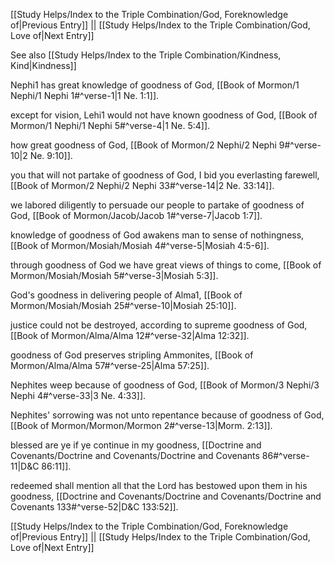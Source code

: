 [[Study Helps/Index to the Triple Combination/God, Foreknowledge of|Previous Entry]]  ||  [[Study Helps/Index to the Triple Combination/God, Love of|Next Entry]]

 See also [[Study Helps/Index to the Triple Combination/Kindness, Kind|Kindness]]

 Nephi1 has great knowledge of goodness of God, [[Book of Mormon/1 Nephi/1 Nephi 1#^verse-1|1 Ne. 1:1]].

 except for vision, Lehi1 would not have known goodness of God, [[Book of Mormon/1 Nephi/1 Nephi 5#^verse-4|1 Ne. 5:4]].

 how great goodness of God, [[Book of Mormon/2 Nephi/2 Nephi 9#^verse-10|2 Ne. 9:10]].

 you that will not partake of goodness of God, I bid you everlasting farewell, [[Book of Mormon/2 Nephi/2 Nephi 33#^verse-14|2 Ne. 33:14]].

 we labored diligently to persuade our people to partake of goodness of God, [[Book of Mormon/Jacob/Jacob 1#^verse-7|Jacob 1:7]].

 knowledge of goodness of God awakens man to sense of nothingness, [[Book of Mormon/Mosiah/Mosiah 4#^verse-5|Mosiah 4:5-6]].

 through goodness of God we have great views of things to come, [[Book of Mormon/Mosiah/Mosiah 5#^verse-3|Mosiah 5:3]].

 God's goodness in delivering people of Alma1, [[Book of Mormon/Mosiah/Mosiah 25#^verse-10|Mosiah 25:10]].

 justice could not be destroyed, according to supreme goodness of God, [[Book of Mormon/Alma/Alma 12#^verse-32|Alma 12:32]].

 goodness of God preserves stripling Ammonites, [[Book of Mormon/Alma/Alma 57#^verse-25|Alma 57:25]].

 Nephites weep because of goodness of God, [[Book of Mormon/3 Nephi/3 Nephi 4#^verse-33|3 Ne. 4:33]].

 Nephites' sorrowing was not unto repentance because of goodness of God, [[Book of Mormon/Mormon/Mormon 2#^verse-13|Morm. 2:13]].

 blessed are ye if ye continue in my goodness, [[Doctrine and Covenants/Doctrine and Covenants/Doctrine and Covenants 86#^verse-11|D&C 86:11]].

 redeemed shall mention all that the Lord has bestowed upon them in his goodness, [[Doctrine and Covenants/Doctrine and Covenants/Doctrine and Covenants 133#^verse-52|D&C 133:52]].

[[Study Helps/Index to the Triple Combination/God, Foreknowledge of|Previous Entry]]  ||  [[Study Helps/Index to the Triple Combination/God, Love of|Next Entry]]